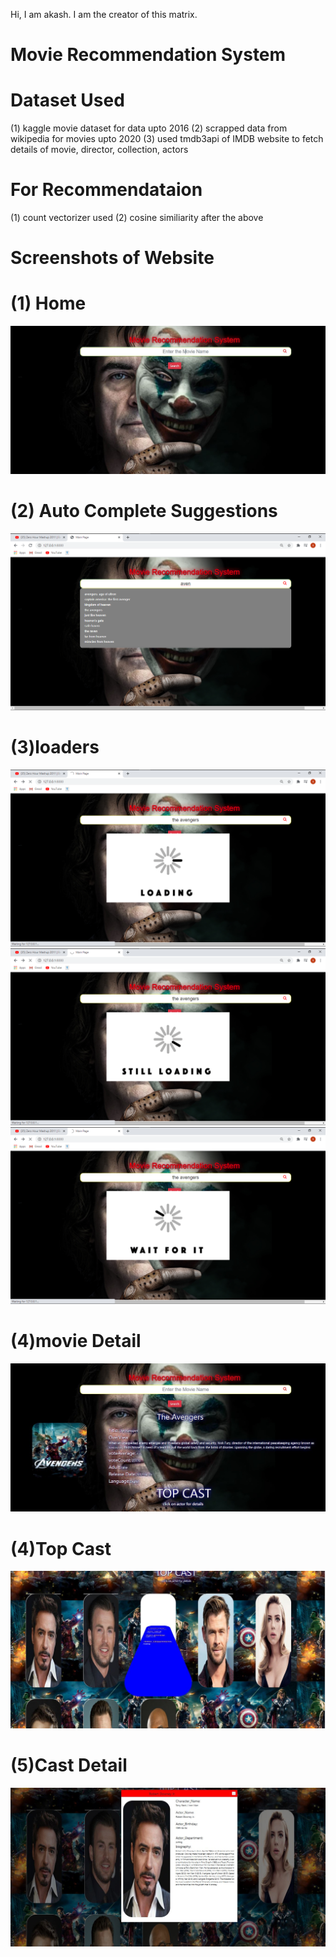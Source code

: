 Hi, I am akash. I am the creator of this matrix.
# Movie Recommendation System

# Dataset Used
(1) kaggle movie dataset for data upto 2016
(2) scrapped data from wikipedia for movies upto 2020
(3) used tmdb3api of IMDB website to fetch details of movie,
director, collection, actors

# For Recommendataion
(1) count vectorizer used
(2) cosine similiarity after the above 


# Screenshots of Website

# (1) Home
![](Images/home.JPG)
# (2) Auto Complete Suggestions
![](Images/autoComplete.png)
# (3)loaders
![](Images/loader1.png)
![](Images/loader2.png)
![](Images/loader3.png)
# (4)movie Detail
![](Images/movie_detail.JPG)
# (4)Top Cast
![](Images/top_cast_list.JPG)
# (5)Cast Detail
  ![](Images/Cast_detail.JPG)
